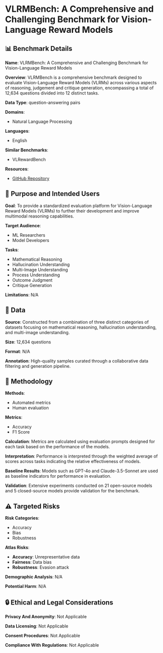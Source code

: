 # VLRMBench: A Comprehensive and Challenging Benchmark for Vision-Language Reward Models

## 📊 Benchmark Details

**Name**: VLRMBench: A Comprehensive and Challenging Benchmark for Vision-Language Reward Models

**Overview**: VLRMBench is a comprehensive benchmark designed to evaluate Vision-Language Reward Models (VLRMs) across various aspects of reasoning, judgement and critique generation, encompassing a total of 12,634 questions divided into 12 distinct tasks.

**Data Type**: question-answering pairs

**Domains**:
- Natural Language Processing

**Languages**:
- English

**Similar Benchmarks**:
- VLRewardBench

**Resources**:
- [GitHub Repository](https://github.com/JCruan519/VLRMBench)

## 🎯 Purpose and Intended Users

**Goal**: To provide a standardized evaluation platform for Vision-Language Reward Models (VLRMs) to further their development and improve multimodal reasoning capabilities.

**Target Audience**:
- ML Researchers
- Model Developers

**Tasks**:
- Mathematical Reasoning
- Hallucination Understanding
- Multi-Image Understanding
- Process Understanding
- Outcome Judgment
- Critique Generation

**Limitations**: N/A

## 💾 Data

**Source**: Constructed from a combination of three distinct categories of datasets focusing on mathematical reasoning, hallucination understanding, and multi-image understanding.

**Size**: 12,634 questions

**Format**: N/A

**Annotation**: High-quality samples curated through a collaborative data filtering and generation pipeline.

## 🔬 Methodology

**Methods**:
- Automated metrics
- Human evaluation

**Metrics**:
- Accuracy
- F1 Score

**Calculation**: Metrics are calculated using evaluation prompts designed for each task based on the performance of the models.

**Interpretation**: Performance is interpreted through the weighted average of scores across tasks indicating the relative effectiveness of models.

**Baseline Results**: Models such as GPT-4o and Claude-3.5-Sonnet are used as baseline indicators for performance in evaluation.

**Validation**: Extensive experiments conducted on 21 open-source models and 5 closed-source models provide validation for the benchmark.

## ⚠️ Targeted Risks

**Risk Categories**:
- Accuracy
- Bias
- Robustness

**Atlas Risks**:
- **Accuracy**: Unrepresentative data
- **Fairness**: Data bias
- **Robustness**: Evasion attack

**Demographic Analysis**: N/A

**Potential Harm**: N/A

## 🔒 Ethical and Legal Considerations

**Privacy And Anonymity**: Not Applicable

**Data Licensing**: Not Applicable

**Consent Procedures**: Not Applicable

**Compliance With Regulations**: Not Applicable
